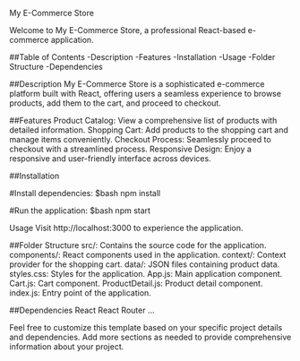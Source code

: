 
My E-Commerce Store

Welcome to My E-Commerce Store, a professional React-based e-commerce application.

##Table of Contents
-Description
-Features
-Installation
-Usage
-Folder Structure
-Dependencies

##Description
My E-Commerce Store is a sophisticated e-commerce platform built with React, offering users a seamless experience to browse products, add them to the cart, and proceed to checkout.

##Features
Product Catalog: View a comprehensive list of products with detailed information.
Shopping Cart: Add products to the shopping cart and manage items conveniently.
Checkout Process: Seamlessly proceed to checkout with a streamlined process.
Responsive Design: Enjoy a responsive and user-friendly interface across devices.

##Installation

#Install dependencies:
$bash
npm install

#Run the application:
$bash
npm start

Usage
Visit http://localhost:3000 to experience the application.

##Folder Structure
src/: Contains the source code for the application.
components/: React components used in the application.
context/: Context provider for the shopping cart.
data/: JSON files containing product data.
styles.css: Styles for the application.
App.js: Main application component.
Cart.js: Cart component.
ProductDetail.js: Product detail component.
index.js: Entry point of the application.

##Dependencies
React
React Router
...

Feel free to customize this template based on your specific project details and dependencies. Add more sections as needed to provide comprehensive information about your project.
